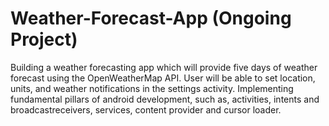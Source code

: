 # Weather-Forecast-App (Ongoing Project)

Building a weather forecasting app which will provide five days of weather forecast using the OpenWeatherMap API. 
User will be able to set location, units, and weather notifications in the settings activity.
Implementing fundamental pillars of android development, such as, activities, intents and broadcastreceivers, services, content provider and cursor loader.
